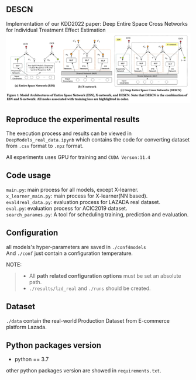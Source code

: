 DESCN
-------
Implementation of our KDD2022 paper: Deep Entire Space Cross Networks for Individual Treatment Effect Estimation
![](images/ESN_Xnetwork_DESCN.jpg)

## Reproduce the experimental results
The execution process and results can be viewed in `DeepModels_real_data.ipynb` which contains the code for converting dataset from `.csv` format to `.npz` format. 
    
All experiments uses GPU for training and `CUDA Verson:11.4`
## Code usage
`main.py`: main process for all models, except X-learner.  
`x_learner_main.py`: main process for X-learner(NN based).  
`eval4real_data.py`: evaluation process for LAZADA real dataset.  
`eval.py`: evaluation process for ACIC2019 dataset.  
`search_parames.py`: A tool for scheduling training, prediction and evaluation.
## Configuration
all models's hyper-parameters are saved in `./conf4models`  
And `./conf` just contain a configuration temperature.

NOTE:
>- All **path related configuration options** must be set an absolute path.
>- `./results/lzd_real` and `./runs` should be created. 

## Dataset
`./data` contain the real-world Production Dataset from E-commerce platform Lazada.

## Python packages version
- python == 3.7

other python packages version are showed in `requirements.txt`.
